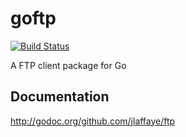 # goftp #

[![Build Status](https://travis-ci.org/jlaffaye/ftp.svg?branch=master)](https://travis-ci.org/jlaffaye/ftp)

A FTP client package for Go

## Documentation ##

http://godoc.org/github.com/jlaffaye/ftp

